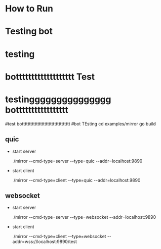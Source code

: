 # How to Run
# Testing bot
# testing
# bottttttttttttttttttt Test
# testinggggggggggggggg bottttttttttttttttt
#test botttttttttttttttttttttttttttttttttt
#bot TEsting
    cd examples/mirror
    go build

## quic
- start server

	./mirror --cmd-type=server --type=quic --addr=localhost:9890
- start client

	./mirror --cmd-type=client --type=quic --addr=localhost:9890

## websocket
- start server

	./mirror --cmd-type=server --type=websocket --addr=localhost:9890
	
- start client

	./mirror --cmd-type=client --type=websocket --addr=wss://localhost:9890/test
